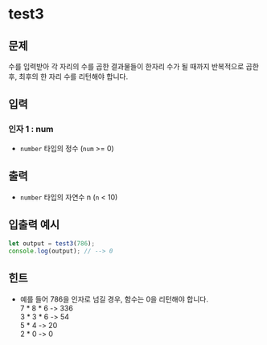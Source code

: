 # test3

## 문제

수를 입력받아 각 자리의 수를 곱한 결과물들이 한자리 수가 될 때까지 반복적으로 곱한 후, 최후의 한 자리 수를 리턴해야 합니다.

## 입력

### 인자 1 : num

- `number` 타입의 정수 (`num` >= 0)

## 출력

- `number` 타입의 자연수 n (`n` < 10)

## 입출력 예시

```javascript
let output = test3(786);
console.log(output); // --> 0
```

## 힌트

- 예를 들어 786을 인자로 넘길 경우, 함수는 0을 리턴해야 합니다.  
  7 \* 8 \* 6 -> 336  
  3 \* 3 \* 6 -> 54  
  5 \* 4 -> 20  
  2 \* 0 -> 0
